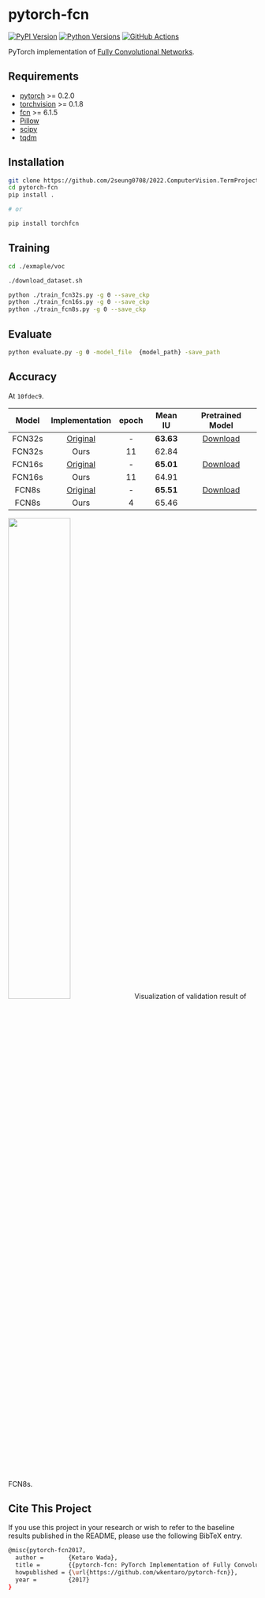 # pytorch-fcn

[![PyPI Version](https://img.shields.io/pypi/v/torchfcn.svg)](https://pypi.python.org/pypi/torchfcn)
[![Python Versions](https://img.shields.io/pypi/pyversions/torchfcn.svg)](https://pypi.org/project/torchfcn)
[![GitHub Actions](https://github.com/wkentaro/pytorch-fcn/workflows/CI/badge.svg)](https://github.com/wkentaro/pytorch-fcn/actions)

PyTorch implementation of [Fully Convolutional Networks](https://github.com/shelhamer/fcn.berkeleyvision.org).


## Requirements

- [pytorch](https://github.com/pytorch/pytorch) >= 0.2.0
- [torchvision](https://github.com/pytorch/vision) >= 0.1.8
- [fcn](https://github.com/wkentaro/fcn) >= 6.1.5
- [Pillow](https://github.com/python-pillow/Pillow)
- [scipy](https://github.com/scipy/scipy)
- [tqdm](https://github.com/tqdm/tqdm)


## Installation

```bash
git clone https://github.com/2seung0708/2022.ComputerVision.TermProject.FCN.git
cd pytorch-fcn
pip install .

# or

pip install torchfcn
```


## Training

```bash
cd ./exmaple/voc
```

```bash
./download_dataset.sh

python ./train_fcn32s.py -g 0 --save_ckp
python ./train_fcn16s.py -g 0 --save_ckp
python ./train_fcn8s.py -g 0 --save_ckp

```


## Evaluate


```bash
python evaluate.py -g 0 -model_file  {model_path} -save_path

```


## Accuracy

At `10fdec9`.

| Model | Implementation |   epoch | Mean IU | Pretrained Model |
|:-----:|:--------------:|:-------:|:-------:|:----------------:|
|FCN32s      | [Original](https://github.com/shelhamer/fcn.berkeleyvision.org/tree/main/voc-fcn32s)       | -   | **63.63** | [Download](https://github.com/wkentaro/pytorch-fcn/blob/45c6b2d3f553cbe6369822d17a7a51dfe9328662/torchfcn/models/fcn32s.py#L34) |
|FCN32s      | Ours                                                                                         |11 | 62.84 | |
|FCN16s      | [Original](https://github.com/shelhamer/fcn.berkeleyvision.org/tree/main/voc-fcn16s)       | -  | **65.01** | [Download](https://github.com/wkentaro/pytorch-fcn/blob/45c6b2d3f553cbe6369822d17a7a51dfe9328662/torchfcn/models/fcn16s.py#L17) |
|FCN16s      | Ours                                                                                         |11  | 64.91 | |
|FCN8s       | [Original](https://github.com/shelhamer/fcn.berkeleyvision.org/tree/main/voc-fcn8s)        | - | **65.51** | [Download](https://github.com/wkentaro/pytorch-fcn/blob/45c6b2d3f553cbe6369822d17a7a51dfe9328662/torchfcn/models/fcn8s.py#L17) |
|FCN8s       | Ours                                                                                         | 4| 65.46 | |


<img src=".readme/fcn8s_iter28000.jpg" width="50%" />
Visualization of validation result of FCN8s.


## Cite This Project

If you use this project in your research or wish to refer to the baseline results published in the README, please use the following BibTeX entry.

```bash
@misc{pytorch-fcn2017,
  author =       {Ketaro Wada},
  title =        {{pytorch-fcn: PyTorch Implementation of Fully Convolutional Networks}},
  howpublished = {\url{https://github.com/wkentaro/pytorch-fcn}},
  year =         {2017}
}
```
